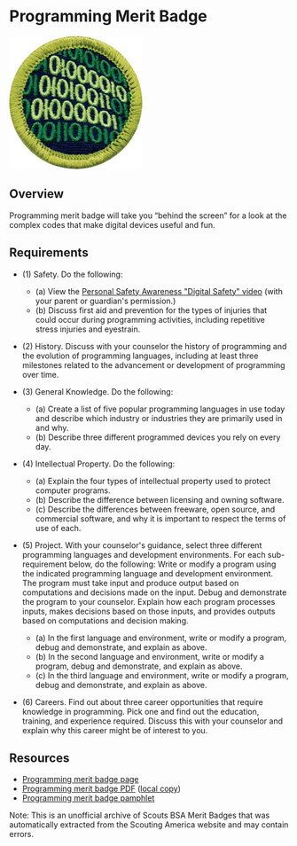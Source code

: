

# Programming Merit Badge

![Programming Merit Badge](images/programming-merit-badge.jpg)

## Overview



Programming merit badge will take you “behind the screen” for a look at the complex codes that make digital devices useful and fun.

## Requirements

* (1) Safety. Do the following:
    * (a) View the [Personal Safety Awareness "Digital Safety" video](https://www.scouting.org/training/youth-protection/scouts-bsa/) (with your parent or guardian's permission.)
    * (b) Discuss first aid and prevention for the types of injuries that could occur during programming activities, including repetitive stress injuries and eyestrain.


* (2) History. Discuss with your counselor the history of programming and the evolution of programming languages, including at least three milestones related to the advancement or development of programming over time.
* (3) General Knowledge. Do the following:
    * (a) Create a list of five popular programming languages in use today and describe which industry or industries they are primarily used in and why.
    * (b) Describe three different programmed devices you rely on every day.


* (4) Intellectual Property. Do the following:
    * (a) Explain the four types of intellectual property used to protect computer programs.
    * (b) Describe the difference between licensing and owning software.
    * (c) Describe the differences between freeware, open source, and commercial software, and why it is important to respect the terms of use of each.


* (5) Project. With your counselor's guidance, select three different programming languages and development environments.  For each sub-requirement below, do the following: Write or modify a program using the indicated programming language and development environment.  The program must take input and produce output based on computations and decisions made on the input.  Debug and demonstrate the program to your counselor.  Explain how each program processes inputs, makes decisions based on those inputs, and provides outputs based on computations and decision making.
    * (a) In the first language and environment, write or modify a program, debug and demonstrate, and explain as above.
    * (b) In the second language and environment, write or modify a program, debug and demonstrate, and explain as above.
    * (c) In the third language and environment, write or modify a program, debug and demonstrate, and explain as above.


* (6) Careers. Find out about three career opportunities that require knowledge in programming. Pick one and find out the education, training, and experience required. Discuss this with your counselor and explain why this career might be of interest to you.


## Resources

- [Programming merit badge page](https://www.scouting.org/merit-badges/programming/)
- [Programming merit badge PDF](https://filestore.scouting.org/filestore/Merit_Badge_ReqandRes/Pamphlets/Programming.pdf) ([local copy](files/programming-merit-badge.pdf))
- [Programming merit badge pamphlet](https://www.scoutshop.org/bsa-programming-merit-badge-pamphlet-661584.html)

Note: This is an unofficial archive of Scouts BSA Merit Badges that was automatically extracted from the Scouting America website and may contain errors.